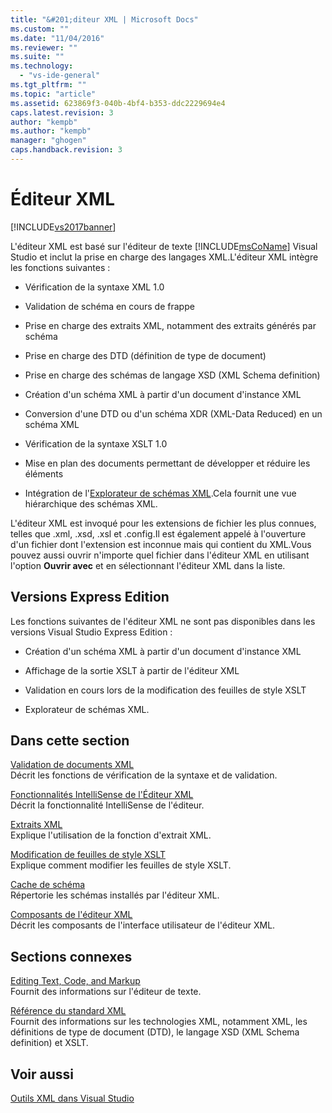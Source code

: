 ```yaml
---
title: "&#201;diteur XML | Microsoft Docs"
ms.custom: ""
ms.date: "11/04/2016"
ms.reviewer: ""
ms.suite: ""
ms.technology: 
  - "vs-ide-general"
ms.tgt_pltfrm: ""
ms.topic: "article"
ms.assetid: 623869f3-040b-4bf4-b353-ddc2229694e4
caps.latest.revision: 3
author: "kempb"
ms.author: "kempb"
manager: "ghogen"
caps.handback.revision: 3
---
```

# &#201;diteur XML
[!INCLUDE[vs2017banner](../code-quality/includes/vs2017banner.md)]

L'éditeur XML est basé sur l'éditeur de texte [!INCLUDE[msCoName](../xml-tools/includes/msconame_md.md)] Visual Studio et inclut la prise en charge des langages XML.L'éditeur XML intègre les fonctions suivantes :  
  
-   Vérification de la syntaxe XML 1.0  
  
-   Validation de schéma en cours de frappe  
  
-   Prise en charge des extraits XML, notamment des extraits générés par schéma  
  
-   Prise en charge des DTD \(définition de type de document\)  
  
-   Prise en charge des schémas de langage XSD \(XML Schema definition\)  
  
-   Création d'un schéma XML à partir d'un document d'instance XML  
  
-   Conversion d'une DTD ou d'un schéma XDR \(XML\-Data Reduced\) en un schéma XML  
  
-   Vérification de la syntaxe XSLT 1.0  
  
-   Mise en plan des documents permettant de développer et réduire les éléments  
  
-   Intégration de l'[Explorateur de schémas XML](../xml-tools/xml-schema-explorer.md).Cela fournit une vue hiérarchique des schémas XML.  
  
 L'éditeur XML est invoqué pour les extensions de fichier les plus connues, telles que .xml, .xsd, .xsl et .config.Il est également appelé à l'ouverture d'un fichier dont l'extension est inconnue mais qui contient du XML.Vous pouvez aussi ouvrir n'importe quel fichier dans l'éditeur XML en utilisant l'option **Ouvrir avec** et en sélectionnant l'éditeur XML dans la liste.  
  
## Versions Express Edition  
 Les fonctions suivantes de l'éditeur XML ne sont pas disponibles dans les versions Visual Studio Express Edition :  
  
-   Création d'un schéma XML à partir d'un document d'instance XML  
  
-   Affichage de la sortie XSLT à partir de l'éditeur XML  
  
-   Validation en cours lors de la modification des feuilles de style XSLT  
  
-   Explorateur de schémas XML.  
  
## Dans cette section  
 [Validation de documents XML](../xml-tools/xml-document-validation.md)  
 Décrit les fonctions de vérification de la syntaxe et de validation.  
  
 [Fonctionnalités IntelliSense de l'Éditeur XML](../xml-tools/xml-editor-intellisense-features.md)  
 Décrit la fonctionnalité IntelliSense de l'éditeur.  
  
 [Extraits XML](../xml-tools/xml-snippets.md)  
 Explique l'utilisation de la fonction d'extrait XML.  
  
 [Modification de feuilles de style XSLT](../xml-tools/editing-xslt-style-sheets.md)  
 Explique comment modifier les feuilles de style XSLT.  
  
 [Cache de schéma](../xml-tools/schema-cache.md)  
 Répertorie les schémas installés par l'éditeur XML.  
  
 [Composants de l'éditeur XML](../xml-tools/xml-editor-components.md)  
 Décrit les composants de l'interface utilisateur de l'éditeur XML.  
  
## Sections connexes  
 [Editing Text, Code, and Markup](http://msdn.microsoft.com/fr-fr/0d9c00d7-5df4-48a3-b185-2a265f055439)  
 Fournit des informations sur l'éditeur de texte.  
  
 [Référence du standard XML](http://msdn.microsoft.com/fr-fr/79c78508-c9d0-423a-a00f-672e855de401)  
 Fournit des informations sur les technologies XML, notamment XML, les définitions de type de document \(DTD\), le langage XSD \(XML Schema definition\) et XSLT.  
  
## Voir aussi  
 [Outils XML dans Visual Studio](../xml-tools/xml-tools-in-visual-studio.md)